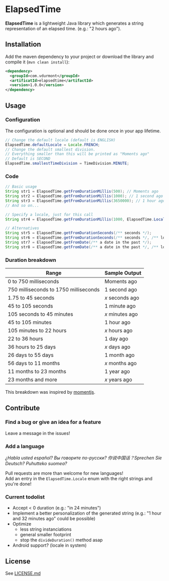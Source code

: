 # ElapsedTime

**ElapsedTime** is a lightweight Java library which generates a string representation of an elapsed time. (e.g.: "2 hours ago").

## Installation

Add the maven dependency to your project or download the library and compile it (`mvn clean install`):

```xml
<dependency>
  <groupId>com.vdurmont</groupId>
  <artificatId>elapsedtime</artifactId>
  <version>1.0.0</version>
</dependency>
```

## Usage

### Configuration

The configuration is optional and should be done once in your app lifetime.

```java
// Change the default locale (default is ENGLISH)
ElapsedTime.defaultLocale = Locale.FRENCH;
// Change the default smallest division.
// Everything smaller than this will be printed as "Moments ago"
// Default is SECOND
ElapsedTime.smallestTimeDivision = TimeDivision.MINUTE;
```

### Code

```java
// Basic usage
String str1 = ElapsedTime.getFromDurationMillis(500); // Moments ago
String str2 = ElapsedTime.getFromDurationMillis(1000); // 1 second ago
String str3 = ElapsedTime.getFromDurationMillis(3650000); // 1 hour ago
// And so on...

// Specify a locale, just for this call
String str4 = ElapsedTime.getFromDurationMillis(1000, ElapsedTime.Locale.FRENCH); // Il y a 1 seconde

// Alternatives
String str5 = ElapsedTime.getFromDurationSeconds(/** seconds */);
String str6 = ElapsedTime.getFromDurationSeconds(/** seconds */, /** locale */);
String str7 = ElapsedTime.getFromDate(/** a date in the past */);
String str8 = ElapsedTime.getFromDate(/** a date in the past */, /** locale */);
```

### Duration breakdown

| Range | Sample Output
|-|-
| 0 to 750 milliseconds | Moments ago
| 750 milliseconds to 1750 milliseconds | 1 second ago
| 1.75 to 45 seconds | *x* seconds ago
| 45 to 105 seconds | 1 minute ago
| 105 seconds to 45 minutes | *x* minutes ago
| 45 to 105 minutes | 1 hour ago
| 105 minutes to 22 hours | *x* hours ago
| 22 to 36 hours | 1 day ago
| 36 hours to 25 days | *x* days ago
| 26 days to 55 days | 1 month ago
| 56 days to 11 months | *x* months ago
| 11 months to 23 months | 1 year ago
| 23 months and more | *x* years ago

This breakdown was inspired by [momentjs](http://momentjs.com).

## Contribute

### Find a bug or give an idea for a feature

Leave a message in the issues!

### Add a language

*¿Habla usted español? Вы говорите по-русски? 你说中国话？Sprechen Sie Deutsch? Puhutteko suomea?*

Pull requests are more than welcome for new languages!  
Add an entry in the `ElapsedTime.Locale` enum with the right strings and you're done!

### Current todolist

- Accept < 0 duration (e.g.: "in 24 minutes")
- Implement a better personalization of the generated string (e.g.: "1 hour and 32 minutes ago" could be possible)
- Optimize
  - less string instanciations
  - general smaller footprint
  - stop the `divideDuration()` method asap
- Android support? (locale in system)

## License

See [LICENSE.md](/LICENSE.md)
